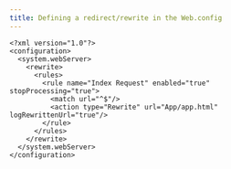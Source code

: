 ```yaml
---
title: Defining a redirect/rewrite in the Web.config
---
```



<noscript>
  <pre><code class="language-xml xml">&lt;?xml version="1.0"?&gt;
&lt;configuration&gt;
  &lt;system.webServer&gt;
    &lt;rewrite&gt;
      &lt;rules&gt;
        &lt;rule name="Index Request" enabled="true" stopProcessing="true"&gt;
          &lt;match url="^$"/&gt;
          &lt;action type="Rewrite" url="App/app.html" logRewrittenUrl="true"/&gt;
        &lt;/rule&gt;
      &lt;/rules&gt;
    &lt;/rewrite&gt;
  &lt;/system.webServer&gt;
&lt;/configuration&gt;</code></pre>
</noscript>
